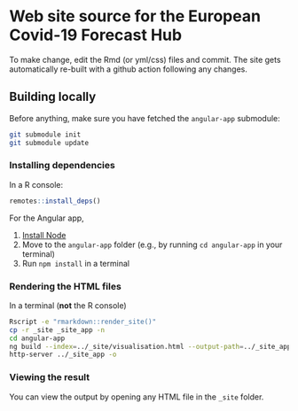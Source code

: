 # Web site source for the European Covid-19 Forecast Hub

To make change, edit the Rmd (or yml/css) files and commit. The site gets automatically re-built with a github action following any changes.

## Building locally

Before anything, make sure you have fetched the `angular-app` submodule:

```sh
git submodule init
git submodule update
```

### Installing dependencies

In a R console:

```r
remotes::install_deps()
```

For the Angular app, 

1. [Install Node](https://nodejs.dev/learn/how-to-install-nodejs)
1. Move to the `angular-app` folder (e.g., by running `cd angular-app` in your terminal)
1. Run `npm install` in a terminal

### Rendering the HTML files

In a terminal (**not** the R console)

```sh
Rscript -e "rmarkdown::render_site()"
cp -r _site _site_app -n
cd angular-app
ng build --index=../_site/visualisation.html --output-path=../_site_app/ --delete-output-path=false --base-href=/
http-server ../_site_app -o
```

### Viewing the result

You can view the output by opening any HTML file in the `_site` folder. 
